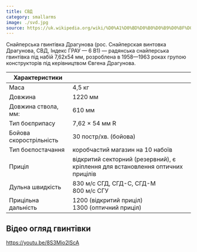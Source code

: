 ```yaml
---
title: СВД
category: smallarms
image: ./svd.jpg
source: https://uk.wikipedia.org/wiki/%D0%A1%D0%BD%D0%B0%D0%B9%D0%BF%D0%B5%D1%80%D1%81%D1%8C%D0%BA%D0%B0_%D0%B3%D0%B2%D0%B8%D0%BD%D1%82%D1%96%D0%B2%D0%BA%D0%B0_%D0%94%D1%80%D0%B0%D0%B3%D1%83%D0%BD%D0%BE%D0%B2%D0%B0
---
```


Снайперська гвинтівка Драгунова (рос. Снайперская винтовка Драгунова, СВД, Індекс ГРАУ — 6 В1) — радянська снайперська гвинтівка під набій 7,62х54 мм, розроблена в 1958—1963 роках групою конструкторів під керівництвом Євгена Драгунова.

| Характеристики          |                                                                                 |
| ----------------------- | ------------------------------------------------------------------------------- |
| Маса                    | 4,5 кг                                                                          |
| Довжина                 | 1220 мм                                                                         |
| Довжина ствола, мм:     | 610 мм                                                                          |
| Тип боєприпасу          | 7,62 × 54 мм R                                                                  |
| Бойова скорострільність | 30 постр/хв. (бойова)                                                           |
| Тип боєпостачання       | коробчастий магазин на 10 набоїв                                                |
| Приціл                  | відкритий секторний (резервний), є кріплення для встановлення оптичних прицілів |
| Дульна швидкість        | 830 м/с СГД, СГД-С, СГД-М <br/>800 м/с СГУ                                      |
| Прицільна дальність     | 1200 (відкритий приціл) <br/>1300 (оптичний приціл)                             |

## Відео огляд гвинтівки

https://youtu.be/8S3Mio2lScA
